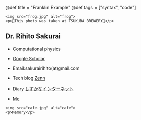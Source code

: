 @def title = "Franklin Example"
@def tags = ["syntax", "code"]

~~~
<img src="frog.jpg" alt="frog">
<p>🐸This photo was taken at TSUKUBA BREWERY🐸</p>
~~~

## Dr. Rihito Sakurai 

- Computational physics

- [Google Scholar](https://scholar.google.com/citations?hl=ja&authuser=1&user=IKqeswsAAAAJ)

- Email:sakurairihito(at)gmail.com

- Tech blog [Zenn](https://zenn.dev/rihitosakurai)

- Diary [しずかなインターネット](https://sizu.me/sakurai)

- [Me](https://github.com/sakurairihito/self-intro)

~~~
<img src="cafe.jpg" alt="cafe">
<p>Memory</p>
~~~ 